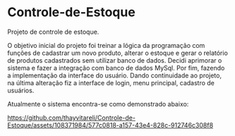 # Controle-de-Estoque

Projeto de controle de estoque.

O objetivo inicial do projeto foi treinar a lógica da programação com funções de cadastrar um novo produto, alterar o estoque e gerar o relatório de produtos cadastrados sem utilizar banco de dados.
Decidi aprimorar o sistema e fazer a integração com banco de dados MySql. Por fim, fazendo a implementação da interface do usuário.
Dando continuidade ao projeto, na última alteração fiz a interface de login, menu principal, cadastro de usuários.

Atualmente o sistema encontra-se como demonstrado abaixo: 


https://github.com/thayvitareli/Controle-de-Estoque/assets/108371984/577c0818-a157-43e4-828c-912746c308f8


